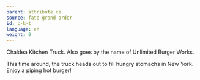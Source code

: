 ```yaml
---
parent: attribute.ce
source: fate-grand-order
id: c-k-t
language: en
weight: 0
---
```


Chaldea Kitchen Truck.
Also goes by the name of Unlimited Burger Works.

This time around, the truck heads out to fill hungry stomachs in New York. Enjoy a piping hot burger!
